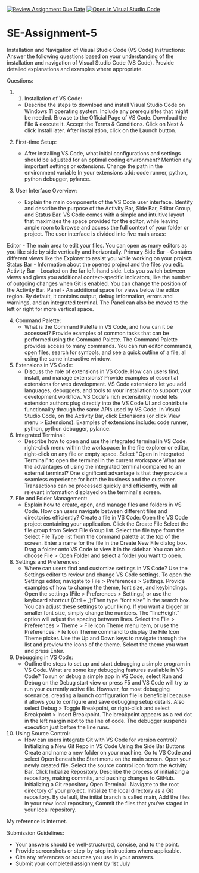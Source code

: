 [![Review Assignment Due Date](https://classroom.github.com/assets/deadline-readme-button-24ddc0f5d75046c5622901739e7c5dd533143b0c8e959d652212380cedb1ea36.svg)](https://classroom.github.com/a/XoLGRbHq)
[![Open in Visual Studio Code](https://classroom.github.com/assets/open-in-vscode-718a45dd9cf7e7f842a935f5ebbe5719a5e09af4491e668f4dbf3b35d5cca122.svg)](https://classroom.github.com/online_ide?assignment_repo_id=15256325&assignment_repo_type=AssignmentRepo)
# SE-Assignment-5
Installation and Navigation of Visual Studio Code (VS Code)
 Instructions:
Answer the following questions based on your understanding of the installation and navigation of Visual Studio Code (VS Code). Provide detailed explanations and examples where appropriate.

 Questions:

1. 1. Installation of VS Code:
   - Describe the steps to download and install Visual Studio Code on Windows 11 operating system. Include any prerequisites that might be needed.
Browse to the Official Page of VS Code.
Download the File & execute it.
Accept the Terms & Conditions.
Click on Next & click Install later.
After installation, click on the Launch button.

2. First-time Setup:
   - After installing VS Code, what initial configurations and settings should be adjusted for an optimal coding environment? Mention any important settings or extensions.
   Change the path in the  environment variable
   In your extensions add: code runner, python, python debugger, pylance.

3. User Interface Overview:
   - Explain the main components of the VS Code user interface. Identify and describe the purpose of the Activity Bar, Side Bar, Editor Group, and Status Bar.
VS Code comes with a simple and intuitive layout that maximizes the space provided for the editor, while leaving ample room to browse and access the full context of your folder or project. The user interface is divided into five main areas:

Editor - The main area to edit your files. You can open as many editors as you like side by side vertically and horizontally.
Primary Side Bar - Contains different views like the Explorer to assist you while working on your project.
Status Bar - Information about the opened project and the files you edit.
Activity Bar - Located on the far left-hand side. Lets you switch between views and gives you additional context-specific indicators, like the number of outgoing changes when Git is enabled. You can change the position of the Activity Bar.
Panel - An additional space for views below the editor region. By default, it contains output, debug information, errors and warnings, and an integrated terminal. The Panel can also be moved to the left or right for more vertical space.

4. Command Palette:
   - What is the Command Palette in VS Code, and how can it be accessed? Provide examples of common tasks that can be performed using the Command Palette.
The Command Palette provides access to many commands. You can run editor commands, open files, search for symbols, and see a quick outline of a file, all using the same interactive window. 
5. Extensions in VS Code:
   - Discuss the role of extensions in VS Code. How can users find, install, and manage extensions? Provide examples of essential extensions for web development.
VS Code extensions let you add languages, debuggers, and tools to your installation to support your development workflow. VS Code's rich extensibility model lets extension authors plug directly into the VS Code UI and contribute functionality through the same APIs used by VS Code. 
In Visual Studio Code, on the Activity Bar, click Extensions (or click View menu > Extensions).
Examples of extensions include: code runner, python, python debugger, pylance.
6. Integrated Terminal:
   - Describe how to open and use the integrated terminal in VS Code.
   right-click menu within the workspace: In the file explorer or editor, right-click on any file or empty space. Select "Open in Integrated Terminal" to open the terminal in the current workspace
    What are the advantages of using the integrated terminal compared to an external terminal?
 One significant advantage is that they provide a seamless experience for both the business and the customer. Transactions can be processed quickly and efficiently, with all relevant information displayed on the terminal's screen.
7. File and Folder Management:
   - Explain how to create, open, and manage files and folders in VS Code. How can users navigate between different files and directories efficiently?
Create a file in VS Code:
Open the VS Code project containing your application.
Click the Create File
Select the file group from Select File Group list.
Select the file type from the Select File Type list from the command palette at the top of the screen.
Enter a name for the file in the Create New File dialog box.
Drag a folder onto VS Code to view it in the sidebar. You can also choose File > Open Folder and select a folder you want to open. 
8. Settings and Preferences:
   - Where can users find and customize settings in VS Code? 
   Use the Settings editor to review and change VS Code settings. To open the Settings editor, navigate to File > Preferences > Settings. 
   Provide examples of how to change the theme, font size, and keybindings.
Open the settings (File > Preferences > Settings) or use the keyboard shortcut (Ctrl + ,)tThen type “font size” in the search box. You can adjust these settings to your liking. If you want a bigger or smaller font size, simply change the numbers. The “lineHeight” option will adjust the spacing between lines. 
Select the File > Preferences > Theme > File Icon Theme menu item, or use the Preferences: File Icon Theme command to display the File Icon Theme picker. Use the Up and Down keys to navigate through the list and preview the icons of the theme. Select the theme you want and press Enter.
9. Debugging in VS Code:
   - Outline the steps to set up and start debugging a simple program in VS Code. What are some key debugging features available in VS Code?
To run or debug a simple app in VS Code, select Run and Debug on the Debug start view or press F5 and VS Code will try to run your currently active file. However, for most debugging scenarios, creating a launch configuration file is beneficial because it allows you to configure and save debugging setup details.
Also select Debug > Toggle Breakpoint, or right-click and select Breakpoint > Insert Breakpoint. The breakpoint appears as a red dot in the left margin next to the line of code. The debugger suspends execution just before the line runs.
10. Using Source Control:
    - How can users integrate Git with VS Code for version control? 
    Initializing a New Git Repo in VS Code Using the Side Bar Buttons
Create and name a new folder on your machine.
Go to VS Code and select Open beneath the Start menu on the main screen.
Open your newly created file.
Select the source control icon from the Activity Bar.
Click Initialize Repository.
    Describe the process of initializing a repository, making commits, and pushing changes to GitHub.
    Initializing a Git repository
Open Terminal .
Navigate to the root directory of your project.
Initialize the local directory as a Git repository. By default, the initial branch is called main,
Add the files in your new local repository,
Commit the files that you've staged in your local repository.

My reference is internet.

 Submission Guidelines:
- Your answers should be well-structured, concise, and to the point.
- Provide screenshots or step-by-step instructions where applicable.
- Cite any references or sources you use in your answers.
- Submit your completed assignment by 1st July 
